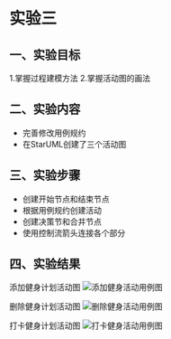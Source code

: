 # 实验三


## 一、实验目标
1.掌握过程建模方法
2.掌握活动图的画法

## 二、实验内容
- 完善修改用例规约
- 在StarUML创建了三个活动图 


## 三、实验步骤
- 创建开始节点和结束节点
- 根据用例规约创建活动
- 创建决策节和合并节点
- 使用控制流箭头连接各个部分

## 四、实验结果

添加健身计划活动图
![添加健身活动用例图](/添加健身计划活动图.jpg)

删除健身计划活动图
![删除健身活动用例图](/删除健身计划活动图.jpg)

打卡健身计划活动图
![打卡健身活动用例图](/打卡健身计划活动图.jpg)



